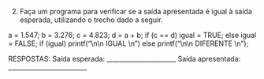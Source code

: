 2) Faça um programa para verificar se a saída apresentada é igual à saída esperada, utilizando o trecho dado a seguir. 
 
 a = 1.547; b = 3.276; c = 4.823;
 d = a + b;
 if (c == d) igual = TRUE; else igual = FALSE;
 if (igual) printf(“\n\n IGUAL \n”) else printf(“\n\n DIFERENTE \n”);

 
RESPOSTAS:
Saída esperada: ______________________ Saída apresentada: _________________________
